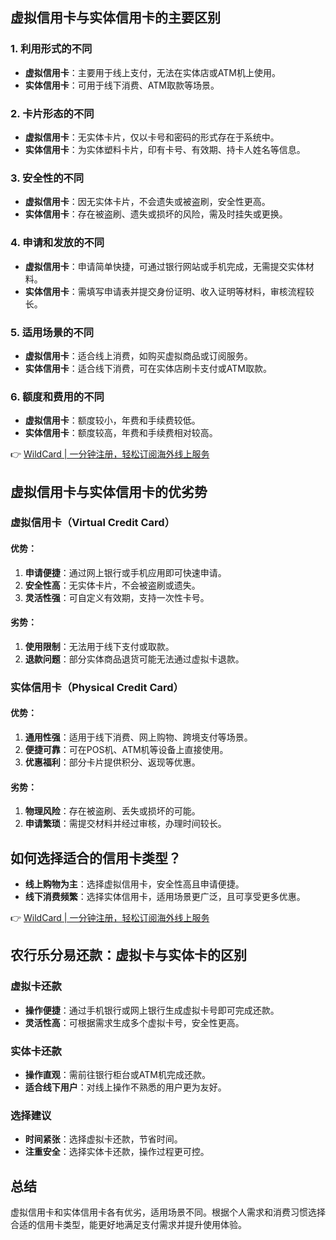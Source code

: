 ## 虚拟信用卡与实体信用卡的主要区别

### 1. 利用形式的不同
- **虚拟信用卡**：主要用于线上支付，无法在实体店或ATM机上使用。
- **实体信用卡**：可用于线下消费、ATM取款等场景。

### 2. 卡片形态的不同
- **虚拟信用卡**：无实体卡片，仅以卡号和密码的形式存在于系统中。
- **实体信用卡**：为实体塑料卡片，印有卡号、有效期、持卡人姓名等信息。

### 3. 安全性的不同
- **虚拟信用卡**：因无实体卡片，不会遗失或被盗刷，安全性更高。
- **实体信用卡**：存在被盗刷、遗失或损坏的风险，需及时挂失或更换。

### 4. 申请和发放的不同
- **虚拟信用卡**：申请简单快捷，可通过银行网站或手机完成，无需提交实体材料。
- **实体信用卡**：需填写申请表并提交身份证明、收入证明等材料，审核流程较长。

### 5. 适用场景的不同
- **虚拟信用卡**：适合线上消费，如购买虚拟商品或订阅服务。
- **实体信用卡**：适合线下消费，可在实体店刷卡支付或ATM取款。

### 6. 额度和费用的不同
- **虚拟信用卡**：额度较小，年费和手续费较低。
- **实体信用卡**：额度较高，年费和手续费相对较高。

👉 [WildCard | 一分钟注册，轻松订阅海外线上服务](https://bit.ly/bewildcard)

## 虚拟信用卡与实体信用卡的优劣势

### 虚拟信用卡（Virtual Credit Card）
#### 优势：
1. **申请便捷**：通过网上银行或手机应用即可快速申请。
2. **安全性高**：无实体卡片，不会被盗刷或遗失。
3. **灵活性强**：可自定义有效期，支持一次性卡号。

#### 劣势：
1. **使用限制**：无法用于线下支付或取款。
2. **退款问题**：部分实体商品退货可能无法通过虚拟卡退款。

### 实体信用卡（Physical Credit Card）
#### 优势：
1. **通用性强**：适用于线下消费、网上购物、跨境支付等场景。
2. **便捷可靠**：可在POS机、ATM机等设备上直接使用。
3. **优惠福利**：部分卡片提供积分、返现等优惠。

#### 劣势：
1. **物理风险**：存在被盗刷、丢失或损坏的可能。
2. **申请繁琐**：需提交材料并经过审核，办理时间较长。

## 如何选择适合的信用卡类型？

- **线上购物为主**：选择虚拟信用卡，安全性高且申请便捷。
- **线下消费频繁**：选择实体信用卡，适用场景更广泛，且可享受更多优惠。

👉 [WildCard | 一分钟注册，轻松订阅海外线上服务](https://bit.ly/bewildcard)

## 农行乐分易还款：虚拟卡与实体卡的区别

### 虚拟卡还款
- **操作便捷**：通过手机银行或网上银行生成虚拟卡号即可完成还款。
- **灵活性高**：可根据需求生成多个虚拟卡号，安全性更高。

### 实体卡还款
- **操作直观**：需前往银行柜台或ATM机完成还款。
- **适合线下用户**：对线上操作不熟悉的用户更为友好。

### 选择建议
- **时间紧张**：选择虚拟卡还款，节省时间。
- **注重安全**：选择实体卡还款，操作过程更可控。

## 总结

虚拟信用卡和实体信用卡各有优劣，适用场景不同。根据个人需求和消费习惯选择合适的信用卡类型，能更好地满足支付需求并提升使用体验。